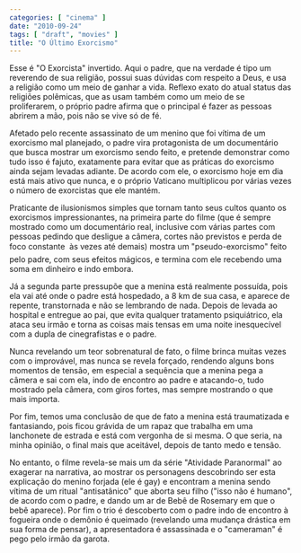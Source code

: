 ```yaml
---
categories: [ "cinema" ]
date: "2010-09-24"
tags: [ "draft", "movies" ]
title: "O Último Exorcismo"
---
```

Esse é "O Exorcista" invertido. Aqui o padre, que na verdade é tipo
um reverendo de sua religião, possui suas dúvidas com respeito a Deus,
e usa a religião como um meio de ganhar a vida. Reflexo exato do atual
status das religiões polêmicas, que as usam também como um meio de
se proliferarem, o próprio padre afirma que o principal é fazer as
pessoas abrirem a mão, pois não se vive só de fé.

Afetado pelo recente assassinato de um menino que foi vítima de um
exorcismo mal planejado, o padre vira protagonista de um documentário que
busca mostrar um exorcismo sendo feito, e pretende demonstrar como tudo
isso é fajuto, exatamente para evitar que as práticas do exorcismo
ainda sejam levadas adiante. De acordo com ele, o exorcismo hoje em
dia está mais ativo que nunca, e o próprio Vaticano multiplicou por
várias vezes o número de exorcistas que ele mantém.

Praticante de ilusionismos simples que tornam tanto seus cultos quanto
os exorcismos impressionantes, na primeira parte do filme (que é sempre
mostrado como um documentário real, inclusive com várias partes com
pessoas pedindo que desligue a câmera, cortes não previstos e perda
de foco constante  às vezes até demais) mostra um "pseudo-exorcismo"
feito pelo padre, com seus efeitos mágicos, e termina com ele recebendo
uma soma em dinheiro e indo embora.

Já a segunda parte pressupõe que a menina está realmente possuída,
pois ela vai até onde o padre está hospedado, a 8 km de sua casa,
e aparece de repente, transtornada e não se lembrando de nada. Depois
de levada ao hospital e entregue ao pai, que evita qualquer tratamento
psiquiátrico, ela ataca seu irmão e torna as coisas mais tensas em
uma noite inesquecível com a dupla de cinegrafistas e o padre.

Nunca revelando um teor sobrenatural de fato, o filme brinca muitas vezes
com o improvável, mas nunca se revela forçado, rendendo alguns bons
momentos de tensão, em especial a sequência que a menina pega a câmera
e sai com ela, indo de encontro ao padre e atacando-o, tudo mostrado
pela câmera, com giros fortes, mas sempre mostrando o que mais importa.

Por fim, temos uma conclusão de que de fato a menina está traumatizada
e fantasiando, pois ficou grávida de um rapaz que trabalha em uma
lanchonete de estrada e está com vergonha de si mesma. O que seria,
na minha opinião, o final mais que aceitável, depois de tanto medo e
tensão.

No entanto, o filme revela-se mais um da série "Atividade Paranormal"
ao exagerar na narrativa, ao mostrar os personagens descobrindo ser esta
explicação do menino forjada (ele é gay) e encontram a menina sendo
vítima de um ritual "antisatânico" que aborta seu filho ("isso não é
humano", de acordo com o padre, e dando um ar de Bebê de Rosemary em
que o bebê aparece). Por fim o trio é descoberto com o padre indo de
encontro à fogueira onde o demônio é queimado (revelando uma mudança
drástica em sua forma de pensar), a apresentadora é assassinada e o
"cameraman" é pego pelo irmão da garota.
